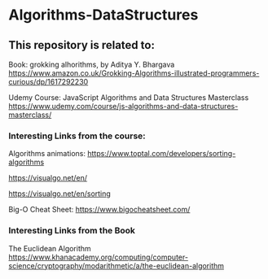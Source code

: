 # Algorithms-DataStructures


## This repository is related to:

Book: grokking alhorithms, by Aditya Y. Bhargava
https://www.amazon.co.uk/Grokking-Algorithms-illustrated-programmers-curious/dp/1617292230

Udemy Course: JavaScript Algorithms and Data Structures Masterclass
https://www.udemy.com/course/js-algorithms-and-data-structures-masterclass/



### Interesting Links from the course:

Algorithms animations:
https://www.toptal.com/developers/sorting-algorithms

https://visualgo.net/en/

https://visualgo.net/en/sorting

Big-O Cheat Sheet:
https://www.bigocheatsheet.com/


### Interesting Links from the Book
The Euclidean Algorithm https://www.khanacademy.org/computing/computer-science/cryptography/modarithmetic/a/the-euclidean-algorithm